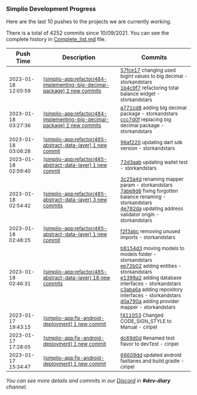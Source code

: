 
### Simplio Development Progress

Here are the last 10 pushes to the projects we are currently working.

There is a total of 4252 commits since 10/09/2021. You can see the complete history in
 [Complete_list.md](Complete_list.md) file.

| Push Time | Description | Commits |
| --- | --- | --- |
| <sub>2023-01-18 12:05:59</sub> | <sub>[[simplio-app:refactor/484\-implementing\-big\-decimal\-package] 2 new commits](https://github.com/SimplioOfficial/simplio-app/compare/ccc7d0f1a128...1b4c9f7e44df)</sub> | <sub>[57fce17](https://github.com/SimplioOfficial/simplio-app/commit/57fce17bf67f14b4ea383845e128bf365ab473af) changing used bigint values to big decimal - storkandstars<br>[1b4c9f7](https://github.com/SimplioOfficial/simplio-app/commit/1b4c9f7e44df2465b6b24dab388503a6f42c08b6) refactoring total balance widget - storkandstars</sub> |
| <sub>2023-01-18 03:27:36</sub> | <sub>[[simplio-app:refactor/484\-implementing\-big\-decimal\-package] 2 new commits](https://github.com/SimplioOfficial/simplio-app/compare/96af22082663...ccc7d0f1a128)</sub> | <sub>[a771cd8](https://github.com/SimplioOfficial/simplio-app/commit/a771cd8c5d2e7c0c7ce0facf435fb49b46248e27) adding big decimal package - storkandstars<br>[ccc7d0f](https://github.com/SimplioOfficial/simplio-app/commit/ccc7d0f1a1288274b4e966cef62b9a1293353773) replacing big decimal package - storkandstars</sub> |
| <sub>2023-01-18 03:06:28</sub> | <sub>[[simplio-app:refactor/485\-abstract\-data\-layer] 1 new commit](https://github.com/SimplioOfficial/simplio-app/commit/96af220826630dc7ea19119c1ebf6a0264ed2ef7)</sub> | <sub>[96af220](https://github.com/SimplioOfficial/simplio-app/commit/96af220826630dc7ea19119c1ebf6a0264ed2ef7) updating dart sdk version - storkandstars</sub> |
| <sub>2023-01-18 02:59:40</sub> | <sub>[[simplio-app:refactor/485\-abstract\-data\-layer] 1 new commit](https://github.com/SimplioOfficial/simplio-app/commit/72d3aab13d58df246d73635eb164a01a07a7bcc2)</sub> | <sub>[72d3aab](https://github.com/SimplioOfficial/simplio-app/commit/72d3aab13d58df246d73635eb164a01a07a7bcc2) updating wallet test - storkandstars</sub> |
| <sub>2023-01-18 02:54:42</sub> | <sub>[[simplio-app:refactor/485\-abstract\-data\-layer] 3 new commits](https://github.com/SimplioOfficial/simplio-app/compare/f2f3abc01da5...4e782da56d94)</sub> | <sub>[3c25a4d](https://github.com/SimplioOfficial/simplio-app/commit/3c25a4dbbcddf499d5c5209b9aada798d38411ff) renaming mapper param - storkandstars<br>[7abe8d6](https://github.com/SimplioOfficial/simplio-app/commit/7abe8d6751c9bc2914d99790b39731dd3c18c443) fixing forgotten balance renaming - storkandstars<br>[4e782da](https://github.com/SimplioOfficial/simplio-app/commit/4e782da56d945ca2c8254155517d68eac4cfb420) updating address validator origin - storkandstars</sub> |
| <sub>2023-01-18 02:48:25</sub> | <sub>[[simplio-app:refactor/485\-abstract\-data\-layer] 1 new commit](https://github.com/SimplioOfficial/simplio-app/commit/f2f3abc01da5161244d33ae39b2b99935af2a89a)</sub> | <sub>[f2f3abc](https://github.com/SimplioOfficial/simplio-app/commit/f2f3abc01da5161244d33ae39b2b99935af2a89a) removing unused imports - storkandstars</sub> |
| <sub>2023-01-18 02:46:31</sub> | <sub>[[simplio-app:refactor/485\-abstract\-data\-layer] 18 new commits](https://github.com/SimplioOfficial/simplio-app/compare/95cfed4a28b2...f65087a33f8b)</sub> | <sub>[b8154d3](https://github.com/SimplioOfficial/simplio-app/commit/b8154d39bc3056b0cb93ff0d1aeba6fdc0e90e90) moving models to models folder - storkandstars<br>[ee72b02](https://github.com/SimplioOfficial/simplio-app/commit/ee72b02ea44849f02e299a1a1275cfab7224aa0d) adding entities - storkandstars<br>[e1398a2](https://github.com/SimplioOfficial/simplio-app/commit/e1398a264ed7f17bd2fba473a80b0ae90daa776a) adding database interfaces - storkandstars<br>[c3aba6a](https://github.com/SimplioOfficial/simplio-app/commit/c3aba6aed2a8d58c39e9fa66e9509e1351e6024c) adding repository interfaces - storkandstars<br>[d0a790a](https://github.com/SimplioOfficial/simplio-app/commit/d0a790a55676056d90de3cec5fb08e353d2a7103) adding provider mapper - storkandstars</sub> |
| <sub>2023-01-17 19:43:15</sub> | <sub>[[simplio-app:fix\-android\-deployment] 1 new commit](https://github.com/SimplioOfficial/simplio-app/commit/f411053b99d0cff2b394fd765d9fec030766dad1)</sub> | <sub>[f411053](https://github.com/SimplioOfficial/simplio-app/commit/f411053b99d0cff2b394fd765d9fec030766dad1) Changed CODE_SIGN_STYLE to Manual - ciripel</sub> |
| <sub>2023-01-17 17:28:05</sub> | <sub>[[simplio-app:fix\-android\-deployment] 1 new commit](https://github.com/SimplioOfficial/simplio-app/commit/dc69d0d8037551805c93bdd461a4b12f79149e9c)</sub> | <sub>[dc69d0d](https://github.com/SimplioOfficial/simplio-app/commit/dc69d0d8037551805c93bdd461a4b12f79149e9c) Renamed test flavor to devTest - ciripel</sub> |
| <sub>2023-01-17 15:34:47</sub> | <sub>[[simplio-app:fix\-android\-deployment] 1 new commit](https://github.com/SimplioOfficial/simplio-app/commit/66609dd4e5bcc3996f95fa0edbeb6b1dcc4c39ef)</sub> | <sub>[66609dd](https://github.com/SimplioOfficial/simplio-app/commit/66609dd4e5bcc3996f95fa0edbeb6b1dcc4c39ef) updated android fastlanes and build.gradle - ciripel</sub> |

_You can see more details and commits in our [Discord](https://discord.gg/aKhjuwZmdP) in **#dev-diary** channel._
